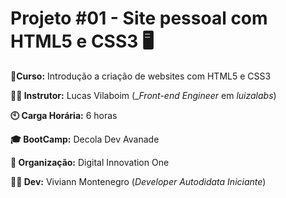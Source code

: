 # Projeto #01 - Site pessoal com HTML5 e CSS3 :desktop_computer:

**:book:Curso:** Introdução a criação de websites com HTML5 e CSS3

**:man_teacher: Instrutor:** Lucas Vilaboim (__Front-end Engineer_ em _luizalabs_)

**:clock10: Carga Horária:** 6 horas

**:mortar_board: BootCamp:** Decola Dev Avanade

**:school: Organização:** Digital Innovation One

**:woman_student: Dev:** Viviann Montenegro (_Developer Autodidata Iniciante_)